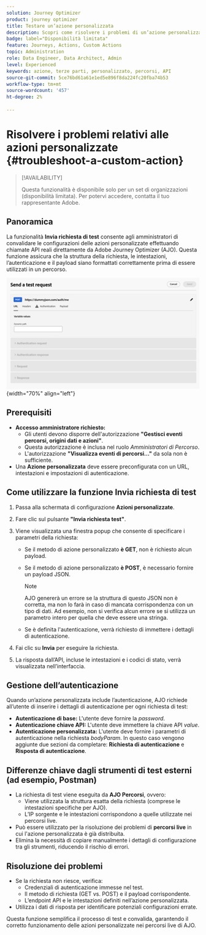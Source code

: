 ```yaml
---
solution: Journey Optimizer
product: journey optimizer
title: Testare un’azione personalizzata
description: Scopri come risolvere i problemi di un’azione personalizzata
badge: label="Disponibilità limitata"
feature: Journeys, Actions, Custom Actions
topic: Administration
role: Data Engineer, Data Architect, Admin
level: Experienced
keywords: azione, terze parti, personalizzato, percorsi, API
source-git-commit: 5ce76bd61a61e1ed5e896f8da224fc20fba74b53
workflow-type: tm+mt
source-wordcount: '457'
ht-degree: 2%

---
```



# Risolvere i problemi relativi alle azioni personalizzate {#troubleshoot-a-custom-action}

>[!AVAILABILITY]
>
>Questa funzionalità è disponibile solo per un set di organizzazioni (disponibilità limitata). Per potervi accedere, contatta il tuo rappresentante Adobe.
>

## Panoramica

La funzionalità **Invia richiesta di test** consente agli amministratori di convalidare le configurazioni delle azioni personalizzate effettuando chiamate API reali direttamente da Adobe Journey Optimizer (AJO). Questa funzione assicura che la struttura della richiesta, le intestazioni, l’autenticazione e il payload siano formattati correttamente prima di essere utilizzati in un percorso.

![](assets/send-test-request.png){width="70%" align="left"}

## Prerequisiti

- **Accesso amministratore richiesto:**
   - Gli utenti devono disporre dell&#39;autorizzazione **&quot;Gestisci eventi percorsi, origini dati e azioni&quot;**.
   - Questa autorizzazione è inclusa nel ruolo *Amministratori di Percorso*.
   - L&#39;autorizzazione **&quot;Visualizza eventi di percorsi...&quot;** da sola non è sufficiente.
- Una **Azione personalizzata** deve essere preconfigurata con un URL, intestazioni e impostazioni di autenticazione.

## Come utilizzare la funzione Invia richiesta di test

1. Passa alla schermata di configurazione **Azioni personalizzate**.
1. Fare clic sul pulsante **&quot;Invia richiesta test&quot;**.
1. Viene visualizzata una finestra popup che consente di specificare i parametri della richiesta:
   - Se il metodo di azione personalizzato **è GET**, non è richiesto alcun payload.
   - Se il metodo di azione personalizzato **è POST**, è necessario fornire un payload JSON.

     >[!NOTE]
     >
     >AJO genererà un errore se la struttura di questo JSON non è corretta, ma non lo farà in caso di mancata corrispondenza con un tipo di dati. Ad esempio, non si verifica alcun errore se si utilizza un parametro intero per quella che deve essere una stringa.

   - Se è definita l&#39;autenticazione, verrà richiesto di immettere i dettagli di autenticazione.

1. Fai clic su **Invia** per eseguire la richiesta.
1. La risposta dall’API, incluse le intestazioni e i codici di stato, verrà visualizzata nell’interfaccia.

## Gestione dell’autenticazione

Quando un’azione personalizzata include l’autenticazione, AJO richiede all’utente di inserire i dettagli di autenticazione per ogni richiesta di test:

- **Autenticazione di base:** L&#39;utente deve fornire la *password*.
- **Autenticazione chiave API:** L&#39;utente deve immettere la chiave API *value*.
- **Autenticazione personalizzata:** L&#39;utente deve fornire i parametri di autenticazione nella richiesta *bodyParam*. In questo caso vengono aggiunte due sezioni da completare: **Richiesta di autenticazione** e **Risposta di autenticazione**.

## Differenze chiave dagli strumenti di test esterni (ad esempio, Postman)

- La richiesta di test viene eseguita da **AJO Percorsi**, ovvero:
   - Viene utilizzata la struttura esatta della richiesta (comprese le intestazioni specifiche per AJO).
   - L’IP sorgente e le intestazioni corrispondono a quelle utilizzate nei percorsi live.
- Può essere utilizzato per la risoluzione dei problemi di **percorsi live** in cui l&#39;azione personalizzata è già distribuita.
- Elimina la necessità di copiare manualmente i dettagli di configurazione tra gli strumenti, riducendo il rischio di errori.

## Risoluzione dei problemi

- Se la richiesta non riesce, verifica:
   - Credenziali di autenticazione immesse nel test.
   - Il metodo di richiesta (GET vs. POST) e il payload corrispondente.
   - L’endpoint API e le intestazioni definiti nell’azione personalizzata.
- Utilizza i dati di risposta per identificare potenziali configurazioni errate.

Questa funzione semplifica il processo di test e convalida, garantendo il corretto funzionamento delle azioni personalizzate nei percorsi live di AJO.

